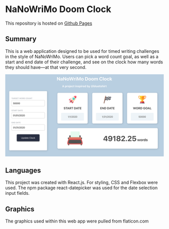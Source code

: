 # NaNoWriMo Doom Clock
This repository is hosted on [Github Pages](https://peterlam.me/doom-clock/)

## Summary 
This is a web application designed to be used for timed writing challenges in the style of NaNoWriMo. Users can pick a word count goal, as well as a start and end date of their challenge, and see on the clock how many words they should have—at that very second. 

![Screenshot of interface](./src/assets/screenshot.png)

## Languages
This project was created with React.js. For styling, CSS and Flexbox were used. The npm package react-datepicker was used for the date selection input fields. 
## Graphics
The graphics used within this web app were pulled from flaticon.com 
